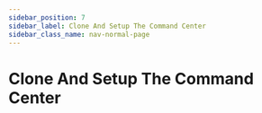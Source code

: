 ```yaml
---
sidebar_position: 7
sidebar_label: Clone And Setup The Command Center
sidebar_class_name: nav-normal-page
---
```


# Clone And Setup The Command Center
